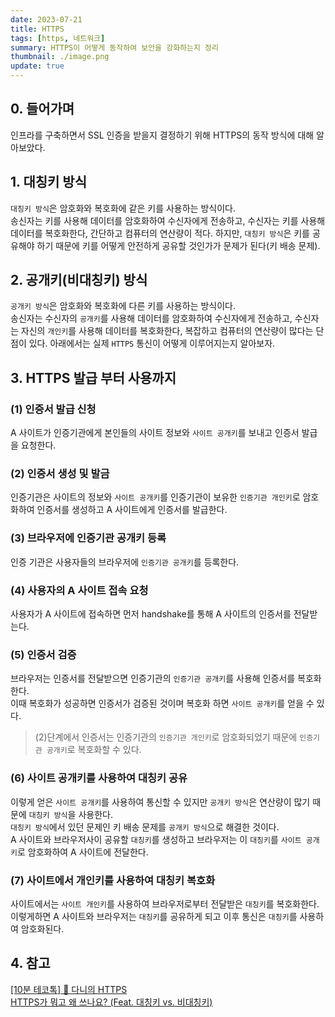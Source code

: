 ```yaml
---
date: 2023-07-21
title: HTTPS
tags: [https, 네트워크]
summary: HTTPS이 어떻게 동작하여 보안을 강화하는지 정리
thumbnail: ./image.png
update: true
---
```


## 0. 들어가며
인프라를 구축하면서 SSL 인증을 받을지 결정하기 위해 HTTPS의 동작 방식에 대해 알아보았다.

## 1. 대칭키 방식
`대칭키 방식`은 암호화와 복호화에 같은 키를 사용하는 방식이다.  
송신자는 키를 사용해 데이터를 암호화하여 수신자에게 전송하고, 수신자는 키를 사용해 데이터를 복호화한다, 간단하고 컴퓨터의 연산량이 적다.
하지만, `대칭키 방식`은 키를 공유해야 하기 때문에 키를 어떻게 안전하게 공유할 것인가가 문제가 된다(키 배송 문제).

## 2. 공개키(비대칭키) 방식
`공개키 방식`은 암호화와 복호화에 다른 키를 사용하는 방식이다.  
송신자는 수신자의 `공개키`를 사용해 데이터를 암호화하여 수신자에게 전송하고, 수신자는 자신의 `개인키`를 사용해 데이터를 복호화한다, 복잡하고 컴퓨터의 연산량이 많다는 단점이 있다.
아래에서는 실제 `HTTPS` 통신이 어떻게 이루어지는지 알아보자.

## 3. HTTPS 발급 부터 사용까지

### (1) 인증서 발급 신청
A 사이트가 인증기관에게 본인들의 사이트 정보와 `사이트 공개키`를 보내고 인증서 발급을 요청한다.

### (2) 인증서 생성 및 발금
인증기관은 사이트의 정보와 `사이트 공개키`를 인증기관이 보유한 `인증기관 개인키`로 암호화하여 인증서를 생성하고 A 사이트에게 인증서를 발급한다.

### (3) 브라우저에 인증기관 공개키 등록
인증 기관은 사용자들의 브라우저에 `인증기관 공개키`를 등록한다.

### (4) 사용자의 A 사이트 접속 요청
사용자가 A 사이트에 접속하면 먼저 handshake를 통해 A 사이트의 인증서를 전달받는다.

### (5) 인증서 검증
브라우저는 인증서를 전달받으면 인증기관의 `인증기관 공개키`를 사용해 인증서를 복호화한다.  
이때 복호화가 성공하면 인증서가 검증된 것이며 복호화 하면 `사이트 공개키`를 얻을 수 있다.  
> (2)단계에서 인증서는 인증기관의 `인증기관 개인키`로 암호화되었기 때문에 `인증기관 공개키`로 복호화할 수 있다.


### (6) 사이트 공개키를 사용하여 대칭키 공유
이렇게 얻은 `사이트 공개키`를 사용하여 통신할 수 있지만 `공개키 방식`은 연산량이 많기 때문에 `대칭키 방식`을 사용한다.   
`대칭키 방식`에서 있던 문제인 키 배송 문제를 `공개키 방식`으로 해결한 것이다.  
A 사이트와 브라우저사이 공유할 `대칭키`를 생성하고 브라우저는 이 `대칭키`를 `사이트 공개키`로 암호화하여 A 사이트에 전달한다.

### (7) 사이트에서 개인키를 사용하여 대칭키 복호화
사이트에서는 `사이트 개인키`를 사용하여 브라우저로부터 전달받은 `대칭키`를 복호화한다.  
이렇게하면 A 사이트와 브라우저는 `대칭키`를 공유하게 되고 이후 통신은 `대칭키`를 사용하여 암호화된다.

## 4. 참고
[[10분 테코톡] 🍭 다니의 HTTPS](https://www.youtube.com/watch?v=wPdH7lJ8jf0&list=WL&index=58)  
[HTTPS가 뭐고 왜 쓰나요? (Feat. 대칭키 vs. 비대칭키)](https://www.youtube.com/watch?v=H6lpFRpyl14&list=WL&index=57)

